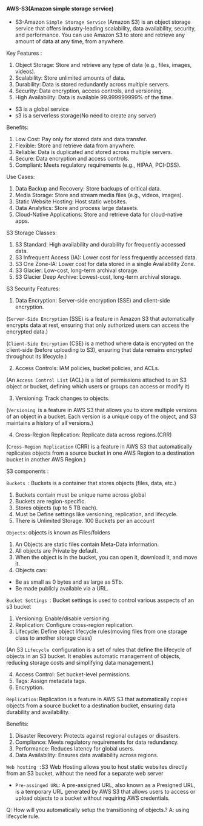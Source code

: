 #### AWS-S3(Amazon simple storage service)

* S3-Amazon `Simple Storage Service` (Amazon S3) is an object storage service that offers industry-leading scalability, data availability, security, and performance. You can use Amazon S3 to store and retrieve any amount of data at any time, from anywhere.

Key Features :

1. Object Storage: Store and retrieve any type of data (e.g., files, images, videos).
2. Scalability: Store unlimited amounts of data.
3. Durability: Data is stored redundantly across multiple servers.
4. Security: Data encryption, access controls, and versioning.
5. High Availability: Data is available 99.999999999% of the time.

* S3 is a global service
* s3 is a serverless storage(No need to create any server)


Benefits:

1. Low Cost: Pay only for stored data and data transfer.
2. Flexible: Store and retrieve data from anywhere.
3. Reliable: Data is duplicated and stored across multiple servers.
4. Secure: Data encryption and access controls.
5. Compliant: Meets regulatory requirements (e.g., HIPAA, PCI-DSS).

Use Cases:

1. Data Backup and Recovery: Store backups of critical data.
2. Media Storage: Store and stream media files (e.g., videos, images).
3. Static Website Hosting: Host static websites.
4. Data Analytics: Store and process large datasets.
5. Cloud-Native Applications: Store and retrieve data for cloud-native apps.

S3 Storage Classes:

1. S3 Standard: High availability and durability for frequently accessed data.
2. S3 Infrequent Access (IA): Lower cost for less frequently accessed data.
3. S3 One Zone-IA: Lower cost for data stored in a single Availability Zone.
4. S3 Glacier: Low-cost, long-term archival storage.
5. S3 Glacier Deep Archive: Lowest-cost, long-term archival storage.


S3 Security Features:

1. Data Encryption: Server-side encryption (SSE) and client-side encryption.

(`Server-Side Encryption` (SSE) is a feature in Amazon S3 that automatically encrypts data at rest, ensuring that only authorized users can access the encrypted data.)

(`Client-Side Encryption` (CSE) is a method where data is encrypted on the client-side (before uploading to S3), ensuring that data remains encrypted throughout its lifecycle.)

2. Access Controls: IAM policies, bucket policies, and ACLs.

(An `Access Control List` (ACL) is a list of permissions attached to an S3 object or bucket, defining which users or groups can access or modify it)

3. Versioning: Track changes to objects.

(`Versioning `is a feature in AWS S3 that allows you to store multiple versions of an object in a bucket. Each version is a unique copy of the object, and S3 maintains a history of all versions.)

4. Cross-Region Replication: Replicate data across regions.(CRR)

(`Cross-Region Replication` (CRR) is a feature in AWS S3 that automatically replicates objects from a source bucket in one AWS Region to a destination bucket in another AWS Region.)

S3 components :

`Buckets `: Buckets is a container that stores objects (files, data, etc.) 

1. Buckets contain  must be unique name across global
2. Buckets are region-specific.
3. Stores objects (up to 5 TB each).
4. Must be Define settings like versioning, replication, and lifecycle.
5. There is Unlimited Storage. 100 Buckets per an account

`Objects`: objects is known as Files/folders

1. An Objects are static files contain Meta-Data information. 
2. All objects are Private by default. 
3. When the object is in the bucket, you can open it, download it, and move it. 
4. Objects can: 
*   Be as small as 0 bytes and as large as 5Tb. 
* 	Be made publicly available via a URL. 


`Bucket Settings `: Bucket settings is used to control various asspects of an s3 bucket

1. Versioning: Enable/disable versioning.
2. Replication: Configure cross-region replication.
3. Lifecycle: Define object lifecycle rules(moving files from one storage class to another storage class)

(An S3 `Lifecycle `configuration is a set of rules that define the lifecycle of objects in an S3 bucket. It enables automatic management of objects, reducing storage costs and simplifying data management.)

4. Access Control: Set bucket-level permissions.
5. Tags: Assign metadata tags.
6. Encryption.

`Replication:`Replication is a feature in AWS S3 that automatically copies objects from a source bucket to a destination bucket, ensuring data durability and availability.

Benefits:

1. Disaster Recovery: Protects against regional outages or disasters.
2. Compliance: Meets regulatory requirements for data redundancy.
3. Performance: Reduces latency for global users.
4. Data Availability: Ensures data availability across regions.

`Web hosting :`S3 Web Hosting allows you to host static websites directly from an S3 bucket, without the need for a separate web server

* `Pre-assinged URL`: A pre-assigned URL, also known as a Presigned URL, is a temporary URL generated by AWS S3 that allows users to access or upload objects to a bucket without requiring AWS credentials.

Q: How will you automatically setup the transitioning of objects.?
A: using lifecycle rule.
